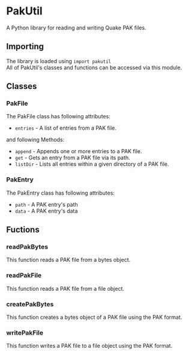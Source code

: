 # PakUtil
A Python library for reading and writing Quake PAK files.

## Importing
The library is loaded using `import pakutil`  
All of PakUtil's classes and functions can be accessed via this module.

## Classes

### PakFile
The PakFile class has following attributes:
- `entries` - A list of entries from a PAK file.

and following Methods:
- `append` - Appends one or more entries to a PAK file.
- `get` - Gets an entry from a PAK file via its path. 
- `listDir` - Lists all entries within a given directory of a PAK file.

### PakEntry
The PakEntry class has following attributes:
- `path` - A PAK entry's path
- `data` - A PAK entry's data

## Fuctions

### readPakBytes
This function reads a PAK file from a bytes object.

### readPakFile
This function reads a PAK file from a file object.

### createPakBytes
This function creates a bytes object of a PAK file using the PAK format.

### writePakFile
This function writes a PAK file to a file object using the PAK format.
